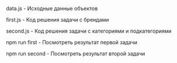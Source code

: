 data.js - Исходные данные объектов

first.js - Код решения задачи с брендами 

second.js - Код решения задачи с категориями и подкатегориями



npm run first - Посмотреть результат первой задачи

npm run second - Посмотреть результат второй задачи
